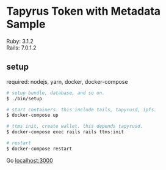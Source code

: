 # Tapyrus Token with Metadata Sample

Ruby: 3.1.2  
Rails: 7.0.1.2

## setup

required: nodejs, yarn, docker, docker-compose

```bash
# setup bundle, database, and so on.
$ ./bin/setup

# start containers. this include tails, tapyrusd, ipfs.
$ docker-compose up

# ttms init, create wallet. this depends tapyrusd.
$ docker-compose exec rails rails ttms:init

# restart
$ docker-compose restart
```

Go [localhost:3000](localhost:3000)
